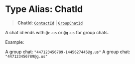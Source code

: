 # Type Alias: ChatId

> **ChatId**: [`ContactId`](/reference/api/model/aliases/type-aliases/ContactId.md) \| [`GroupChatId`](/reference/api/model/aliases/type-aliases/GroupChatId.md)

A chat id ends with `@c.us` or `@g.us` for group chats.

Example:

A group chat: `"447123456789-1445627445@g.us"`
A group chat: `"447123456789@g.us"`
